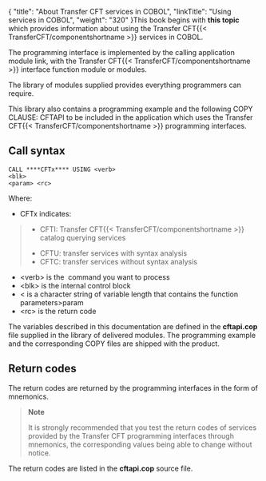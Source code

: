 {
    "title": "About Transfer CFT services in COBOL",
    "linkTitle": "Using services in COBOL",
    "weight": "320"
}This book begins with ****this topic****
which provides information about using the Transfer CFT{{< TransferCFT/componentshortname  >}} services in COBOL.

The programming interface is implemented by the calling application
module link, with the Transfer CFT{{< TransferCFT/componentshortname  >}} interface function module or modules.

The library of modules supplied provides everything programmers can
require.

This library also contains a programming example and the following COPY
CLAUSE: CFTAPI
to be included in the application which uses the Transfer CFT{{< TransferCFT/componentshortname  >}} programming
interfaces.

<span id="Call Syntax"></span>

## Call syntax

```
CALL ****CFTx**** USING <verb>
<blk>
<param> <rc>
```

Where:

- CFTx indicates:

> -   CFTI:
>     Transfer CFT{{< TransferCFT/componentshortname >}} catalog querying services
>
> <!-- -->
>
> -   CFTU:
>     transfer services with syntax analysis
> -   CFTC:
>     transfer services without syntax analysis

- &lt;verb> is the  command
    you want to process
- &lt;blk> is the internal control block
- &lt; is a character string of
    variable length that contains the function parameters>param
- &lt;rc> is the return code

The variables described in this documentation are defined in the ****cftapi.cop**** file supplied in the library
of delivered modules. The programming example and the corresponding COPY
files are shipped with the product.

## Return codes

The return codes are returned by the programming interfaces in the form
of mnemonics.

> **Note**
>
> It is strongly recommended that you test the return codes of services
> provided by the Transfer CFT programming interfaces through mnemonics,
> the corresponding values being able to change without notice.

The return codes are listed in the ****cftapi.cop****
source file.
